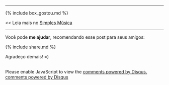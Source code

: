 
<hr/>

  {% include box_gostou.md %}

<p>
  &lt;&lt; Leia mais no <a href='/'> Simples Música </a>
</p>

<hr/>

<p>
  Você pode <strong>me ajudar</strong>, recomendando esse post para seus amigos:
</p><p>
  
  {% include share.md %}
  
</p>

<p>
  Agradeço demais! =)
</p>

<br/>


<div id="disqus_thread"></div>
<script type="text/javascript">
  /* * * CONFIGURATION VARIABLES: EDIT BEFORE PASTING INTO YOUR WEBPAGE * * */
  var disqus_shortname = 'simplesmusica'; // required: replace example with your forum shortname

  /* * * DON'T EDIT BELOW THIS LINE * * */
  (function() {
      var dsq = document.createElement('script'); dsq.type = 'text/javascript'; dsq.async = true;
      dsq.src = 'http://' + disqus_shortname + '.disqus.com/embed.js';
      (document.getElementsByTagName('head')[0] || document.getElementsByTagName('body')[0]).appendChild(dsq);
  })();
</script>
<noscript>Please enable JavaScript to view the <a href="http://disqus.com/?ref_noscript">comments powered by Disqus.</a></noscript>
<a href="http://disqus.com" class="dsq-brlink">comments powered by <span class="logo-disqus">Disqus</span></a>

